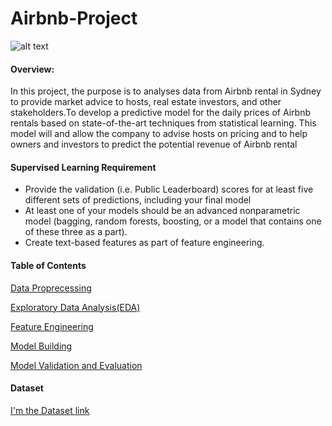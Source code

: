 # Airbnb-Project 

![alt text](https://pbs.twimg.com/profile_images/1347634517519974402/ND0m2Hxn.png/200/200)



#### Overview:

In this project, the purpose is to analyses data from Airbnb rental in Sydney to provide market advice to hosts, real estate investors, and other stakeholders.To develop a predictive model for the daily prices of Airbnb rentals based on state-of-the-art techniques from statistical learning.  This model will and allow the company to advise hosts on pricing and to help owners and investors to predict the potential revenue of Airbnb rental 

#### Supervised Learning Requirement 

* Provide the validation (i.e. Public Leaderboard) scores for at least five different  sets  of  predictions,  including  your  final  model
* At least one of your models should be an advanced nonparametric model (bagging, random forests, boosting, or a model that contains one of these three as a part).
* Create text-based features as part of feature engineering.  


#### Table of Contents 
[Data Proprecessing](#https://github.com/Sofia329/Airbnb-Project/blob/main/Airbnb%20Project.ipynb)

[Exploratory Data Analysis(EDA)](#https://github.com/Sofia329/Airbnb-Project/blob/main/Airbnb%20Project.ipynb)

[Feature Engineering](#https://github.com/Sofia329/Airbnb-Project/blob/main/Airbnb%20Project.ipynb)

[Model Building](#https://github.com/Sofia329/Airbnb-Project/blob/main/Airbnb%20Project.ipyn)

[Model Validation and Evaluation](#https://github.com/Sofia329/Airbnb-Project/blob/main/Airbnb%20Project.ipyn)


#### Dataset 

[I'm the Dataset link](https://drive.google.com/drive/folders/1BNznLRF-k_K9NwG7UwZfunQBeJ4eQO4Q?usp=sharing)





